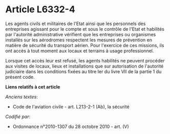 # Article L6332-4

Les agents civils et militaires de l'Etat ainsi que les personnels des entreprises agissant pour le compte et sous le
contrôle de l'Etat et habilités par l'autorité administrative vérifient que les entreprises ou organismes installés sur les
aérodromes respectent les mesures de prévention en matière de sécurité du transport aérien. Pour l'exercice de ces missions,
ils ont accès à tout moment aux locaux et terrains à usage professionnel.

Lorsque cet accès leur est refusé, les agents habilités ne peuvent procéder aux visites de locaux, lieux et installations que
sur autorisation de l'autorité judiciaire dans les conditions fixées au titre Ier du livre VII de la partie 1 du présent
code.

**Liens relatifs à cet article**

_Anciens textes_:

  - Code de l'aviation civile - art. L213-2-1 (Ab), la sécurité

_Codifié par_:

  - Ordonnance n°2010-1307 du 28 octobre 2010 - art. (V)
